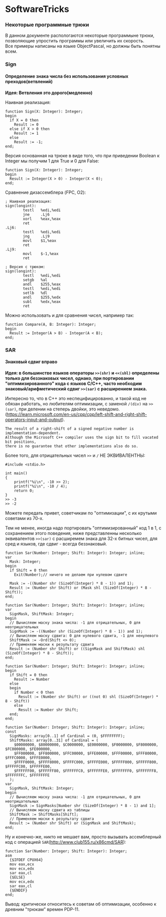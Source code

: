 # SoftwareTricks
### Некоторые программные трюки
В данном документе распологаются некоторые программыне трюки, позволяющие упростить программы или увеличить их скорость.  
Все примеры написаны на языке ObjectPascal, но должны быть понятны всем.  

### Sign
#### Определение знака числа без использования условных преходов(ветвлений)
**Идея: Ветвления это дорого(медленно)**  

Наивная реализация:
```
function Sign(X: Integer): Integer;
begin
  if X = 0 then
    Result := 0
  else if X > 0 then
    Result := 1
  else
    Result := -1;
end;
```
Версия основанная на трюке в виде того, что при приведении Boolean к Integer мы получим 1 для True и 0 для False:
```
function Sign(X: Integer): Integer;
begin
  Result := Integer(X > 0) - Integer(X < 0);
end;
```
Сравнение дизассемблера (FPC, O2):
```
; Наивная реализация:
sign(longint):
        testl   %edi,%edi
        jne     .Lj6
        xorl    %eax,%eax
        ret
.Lj6:
        testl   %edi,%edi
        jng     .Lj9
        movl    $1,%eax
        ret
.Lj9:
        movl    $-1,%eax
        ret

; Версия с трюком:
sign(longint):
        testl   %edi,%edi
        setgb   %al
        andl    $255,%eax
        testl   %edi,%edi
        setlb   %dl
        andl    $255,%edx
        subl    %edx,%eax
        ret
```
Можно использовать и для сравнения чисел, например так:
```
function Compare(A, B: Integer): Integer;
begin
  Result := Integer(A > B) - Integer(A < B);
end;
```

### SAR
#### Знаковый сдвиг вправо
**Идея: в большинстве языков операторы ```>>(shr)``` и ```<<(shl)``` определены только для беззнаковых чисел, однако, при портировании "оптимизированного" кода с языков C/C++, часто необходим знаковый/арифметический сдвиг ```>>(sar)``` с расширением знака.**  

Интересно то, что в C++ это неспецифицированно, и такой код не обязан работать, но любителям оптимизации, с заменой ```/(div)``` на ```>>(sаr)```, при делении на степерь двойки, это неведомо. (https://learn.microsoft.com/en-us/cpp/cpp/left-shift-and-right-shift-operators-input-and-output).  
```
The result of a right-shift of a signed negative number is implementation-dependent.  
Although the Microsoft C++ compiler uses the sign bit to fill vacated bit positions,  
there is no guarantee that other implementations also do so.
```
Более того, для отрицательных чисел ```>>``` и ```/``` НЕ ЭКВИВАЛЕНТНЫ:
```
#include <stdio.h>

int main() 
{
    printf("%i\n", -10 >> 2);
    printf("%i\n", -10 / 4);
    return 0;
}
>> -3
>> -2
```
Можете передать привет, советчикам по "оптимизации", с их крутыми советами из 70-х.  

Тем не менее, иногда надо портировать "оптимизированный" код 1 в 1, с сохранением этого поведения, ниже представленны несколько эквивалентов ```>>(sar)``` с расширемем знака для 32-х битных чисел, для сред и языков, где сдвиг - всегда беззнаковый.
```
function Sar(Number: Integer; Shift: Integer): Integer; inline;
var
  Mask: Integer;
begin
  if Shift = 0 then
    Exit(Number);// ничего не делаем при нулевом сдвиге

  Mask := -((Number shr (SizeOf(Integer) * 8 - 1)) and 1);
  Result := (Number shr Shift) or (Mask shl (SizeOf(Integer) * 8 - Shift));
end;
```
```
function Sar(Number: Integer; Shift: Integer): Integer; inline;
var
  SignMask, ShiftMask: Integer;
begin
  // Вычисляем маску знака числа: -1 для отрицательных, 0 для неотрицательных
  SignMask := -((Number shr (SizeOf(Integer) * 8 - 1)) and 1);
  // Вычисляем маску сдвига: 0 для нулевого сдвига, -1 для ненулевого
  ShiftMask := -Ord(Shift <> 0);
  // Применяем маски к результату сдвига
  Result := (Number shr Shift) or ((SignMask and ShiftMask) shl (SizeOf(Integer) * 8 - Shift));
end;
```
```
function Sar(Number: Integer; Shift: Integer): Integer; inline;
begin
  if Shift = 0 then
    Result := Number
  else
  begin
    if Number < 0 then
      Result := (Number shr Shift) or ((not 0) shl (SizeOf(Integer) * 8 - Shift))
    else
      Result := Number shr Shift;
  end;
end;
```
```
function Sar(Number: Integer; Shift: Integer): Integer; inline;
const
  SignMasks: array[0..1] of Cardinal = (0, $FFFFFFFF);
  ShiftMasks: array[0..31] of Cardinal = (
    $00000000, $80000000, $C0000000, $E0000000, $F0000000, $F8000000, $FC000000, $FE000000,
    $FF000000, $FF800000, $FFC00000, $FFE00000, $FFF00000, $FFF80000, $FFFC0000, $FFFE0000,
    $FFFF0000, $FFFF8000, $FFFFC000, $FFFFE000, $FFFFF000, $FFFFF800, $FFFFFC00, $FFFFFE00,
    $FFFFFF00, $FFFFFF80, $FFFFFFC0, $FFFFFFE0, $FFFFFFF0, $FFFFFFF8, $FFFFFFFC, $FFFFFFFE
  );
var
  SignMask, ShiftMask: Integer;
begin
  // Вычисляем маску знака числа: -1 для отрицательных, 0 для неотрицательных
  SignMask := SignMasks[Number shr (SizeOf(Integer) * 8 - 1) and 1];
  // Вычисляем маску сдвига из таблицы
  ShiftMask := ShiftMasks[Shift];
  // Применяем маски к результату сдвига
  Result := (Number shr Shift) or (SignMask and ShiftMask);
end;
```
Ну и конечно-же, никто не мешает вам, просто вызывать ассемблерный код с операцией ```SAR```(http://www.club155.ru/x86cmd/SAR):
```
function Sar(Number: Integer; Shift: Integer): Integer;
asm
  {$IFDEF CPUX64}
  mov eax,ecx
  mov ecx,edx
  sar eax,cl
  {$ELSE}
  mov ecx,edx
  sar eax,cl
  {$ENDIF}
end;
```
Вывод: критически относитесь к советам об оптимизации, особенно к древним "трюкам" времен PDP-11.

